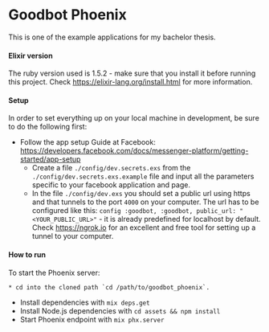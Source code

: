 # Goodbot Phoenix

This is one of the example applications for my bachelor thesis. 

#### Elixir version

The ruby version used is 1.5.2 - make sure that you install it before running this project. 
Check https://elixir-lang.org/install.html for more information.

#### Setup

In order to set everything up on your local machine in development, be sure to do the following first:

  * Follow the app setup Guide at Facebook: https://developers.facebook.com/docs/messenger-platform/getting-started/app-setup
	* Create a file `./config/dev.secrets.exs` from the `./config/dev.secrets.exs.example` file and input all the parameters specific to your facebook application and page. 
	* In the file `./config/dev.exs` you should set a public url using https and that tunnels to the port `4000` on your computer. The url has to be configured like this: `config :goodbot, :goodbot, public_url: "<YOUR_PUBLIC_URL>"` - it is already predefined for localhost by default. Check https://ngrok.io for an excellent and free tool for setting up a tunnel to your computer. 

#### How to run

To start the Phoenix server:

	* cd into the cloned path `cd /path/to/goodbot_phoenix`.
  * Install dependencies with `mix deps.get`
  * Install Node.js dependencies with `cd assets && npm install`
  * Start Phoenix endpoint with `mix phx.server`

